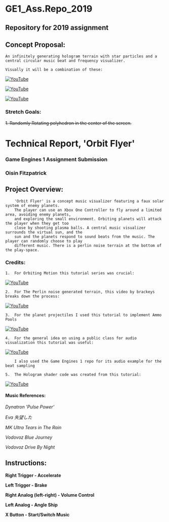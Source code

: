 # 						GE1_Ass.Repo_2019

## 						Repository for 2019 assignment



## 						Concept Proposal:


	An infinitely generating hologram terrain with star particles and a central circular music beat and frequency visualizer.

	Visually it will be a combination of these: 

[![YouTube](http://img.youtube.com/vi/N8Ql7aYBQP8/0.jpg)](https://www.youtube.com/watch?v=N8Ql7aYBQP8)

[![YouTube](http://img.youtube.com/vi/vFvwyu_ZKfU/0.jpg)](https://www.youtube.com/watch?v=vFvwyu_ZKfU)

[![YouTube](http://img.youtube.com/vi/apPGPLQnOV8/0.jpg)](https://www.youtube.com/watch?v=apPGPLQnOV8)

### Stretch Goals: 

~~1. Randomly Rotating polyhedron in the center of the screen.~~


# 						Technical Report, 'Orbit Flyer'

### 						Game Engines 1 Assignment Submission

### 						Oisin Fitzpatrick


## 						Project Overview:

		'Orbit Flyer' is a concept music visualizer featuring a faux solar system of enemy planets. 
		The player can use an Xbox One Controller to fly around a limited area, avoiding enemy planets,
		and exploring the small environment. Orbiting planets will attack the player when they get too 
		close by shooting plasma balls. A central music visualizer surrounds the virtual sun, and the 
		sun and the planets respond to sound beats from the music. The player can randomly choose to play
		different music. There is a perlin noise terrain at the bottom of the play-space. 

### 						Credits:

	1. 	For Orbiting Motion this tutorial series was crucial:

[![YouTube](http://img.youtube.com/vi/mQKGRoV_jBc/0.jpg)](https://www.youtube.com/watch?v=mQKGRoV_jBc)


	2. 	For The Perlin noise generated terrain, this video by brackeys breaks down the process:

[![YouTube](http://img.youtube.com/vi/vFvwyu_ZKfU/0.jpg)](https://www.youtube.com/watch?v=vFvwyu_ZKfU)

	3. 	For the planet projectiles I used this tutorial to implement Ammo Pools

[![YouTube](http://img.youtube.com/vi/tdSmKaJvCoA/0.jpg)](https://www.youtube.com/watch?v=tdSmKaJvCoA)

	4. 	For the general idea on using a public class for audio visualization this tutorial was useful:

[![YouTube](http://img.youtube.com/vi/Ri1uNPNlaVs/0.jpg)](https://www.youtube.com/watch?v=Ri1uNPNlaVs) 
   
 		I also used the Game Engines 1 repo for its audio example for the beat sampling

	5. 	The Hologram shader code was created from this tutorial:
	
[![YouTube](http://img.youtube.com/vi/vlYGmVC_Qzg/0.jpg)](https://www.youtube.com/watch?v=vlYGmVC_Qzg)


####						Music References:
_Dynatron 'Pulse Power'_

_Eva 失望した_

_MK Ultra Tears in The Rain_

_Vodovoz Blue Journey_

_Vodovoz Drive By Night_

## Instructions:

**Right Trigger 		- Accelerate**

**Left Trigger  		- Brake**

**Right Analog (left-right)  	- Volume Control**

**Left Analog   		- Angle Ship**

**X Button 			- Start/Switch Music**